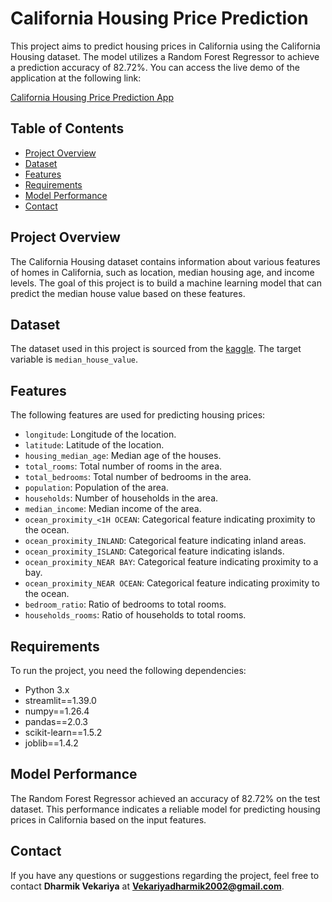 # California Housing Price Prediction

This project aims to predict housing prices in California using the California Housing dataset. The model utilizes a Random Forest Regressor to achieve a prediction accuracy of 82.72%.
You can access the live demo of the application at the following link:

[California Housing Price Prediction App](https://california-housing-price-prediction-yutrbdatvjvhrfbfabjjuy.streamlit.app/)


## Table of Contents

- [Project Overview](#project-overview)
- [Dataset](#dataset)
- [Features](#features)
- [Requirements](#Requirements)
- [Model Performance](#model-performance)
- [Contact](#Contact)

## Project Overview

The California Housing dataset contains information about various features of homes in California, such as location, median housing age, and income levels. The goal of this project is to build a machine learning model that can predict the median house value based on these features.

## Dataset

The dataset used in this project is sourced from the [kaggle](https://www.kaggle.com/datasets/camnugent/california-housing-prices). The target variable is `median_house_value`.

## Features

The following features are used for predicting housing prices:

- `longitude`: Longitude of the location.
- `latitude`: Latitude of the location.
- `housing_median_age`: Median age of the houses.
- `total_rooms`: Total number of rooms in the area.
- `total_bedrooms`: Total number of bedrooms in the area.
- `population`: Population of the area.
- `households`: Number of households in the area.
- `median_income`: Median income of the area.
- `ocean_proximity_<1H OCEAN`: Categorical feature indicating proximity to the ocean.
- `ocean_proximity_INLAND`: Categorical feature indicating inland areas.
- `ocean_proximity_ISLAND`: Categorical feature indicating islands.
- `ocean_proximity_NEAR BAY`: Categorical feature indicating proximity to a bay.
- `ocean_proximity_NEAR OCEAN`: Categorical feature indicating proximity to the ocean.
- `bedroom_ratio`: Ratio of bedrooms to total rooms.
- `households_rooms`: Ratio of households to total rooms.

## Requirements

To run the project, you need the following dependencies:
- Python 3.x
- streamlit==1.39.0
- numpy==1.26.4
- pandas==2.0.3
- scikit-learn==1.5.2
- joblib==1.4.2

## Model Performance

The Random Forest Regressor achieved an accuracy of 82.72% on the test dataset. This performance indicates a reliable model for predicting housing prices in California based on the input features.

## Contact

If you have any questions or suggestions regarding the project, feel free to contact **Dharmik Vekariya** at **Vekariyadharmik2002@gmail.com**.
